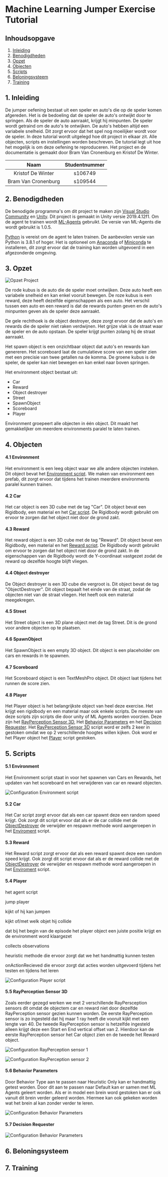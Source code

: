 # Machine Learning Jumper Exercise Tutorial

## Inhoudsopgave

1. [Inleiding](#1-inleiding)
2. [Benodigdheden](#2-benodigdheden)
3. [Opzet](#3-opzet)
4. [Objecten](#4-objecten)
5. [Scripts](#5-scripts)
6. [Beloningsysteem](#6-beloningsysteem)
7. [Training](#7-training)

## 1. Inleiding

De jumper oefening bestaat uit een speler en auto's die op de speler komen afgereden. Het is de bedoeling dat de speler de auto's ontwijkt door te springen. Als de speler de auto aanraakt, krijgt hij minpunten. De speler wordt getraind om de auto's te ontwijken. De auto's hebben altijd een variabele snelheid. Dit zorgt ervoor dat het spel nog moeilijker wordt voor de speler. In deze tutorial wordt uitgelegd hoe dit project in elkaar zit. Alle objecten, scripts en instellingen worden beschreven. De tutorial legt uit hoe het mogelijk is om deze oefening te reproduceren. Het project en de documentatie is gemaakt door Bram Van Cronenburg en Kristof De Winter.

| Naam                | Studentnummer |
|:-------------------:|:-------------:|
| Kristof De Winter   | s106749       |
| Bram Van Cronenburg | s109544       |

## 2. Benodigdheden

De benodigde programma's om dit project te maken zijn [Visual Studio Community](https://visualstudio.microsoft.com/vs/community/) en [Unity](https://store.unity.com/download). Dit project is gemaakt in Unity versie 2019.4.12f1. Om de agent te trainen wordt [ML-Agents](https://github.com/Unity-Technologies/ml-agents/releases) gebruikt. De versie van ML-Agents die wordt gebruikt is 1.0.5.

[Python](https://www.python.org/downloads/) is vereist om de agent te laten trainen. De aanbevolen versie van Python is 3.8.1 of hoger. Het is optioneel om [Anaconda](https://www.anaconda.com/) of [Miniconda](https://docs.conda.io/en/latest/miniconda.html) te installeren, dit zorgt ervoor dat de training kan worden uitgevoerd in een afgezonderde omgeving.

## 3. Opzet

![Opzet Project](Images/OpzetProject.PNG)

De rode kubus is de auto die de speler moet ontwijken. Deze auto heeft een variabele snelheid en kan enkel vooruit bewegen. De roze kubus is een reward, deze heeft dezelfde eigenschappen als een auto. Het verschil tussen een auto en een reward is dat de rewards punten geven en de auto's minpunten geven als de speler deze aanraakt.

De gele rechthoek is de object destroyer, deze zorgt ervoor dat de auto's en rewards die de speler niet raken verdwijnen. Het grijze vlak is de straat waar de speler en de auto opstaan. De speler krijgt punten zolang hij de straat aanraakt.

Het spawn object is een onzichtbaar object dat auto's en rewards kan genereren. Het scoreboard laat de cumulatieve score van een speler zien met een precisie van twee getallen na de komma. De groene kubus is de speler, de speler kan niet bewegen en kan enkel naar boven springen.

Het environment object bestaat uit:
- Car
- Reward
- Object destroyer
- Street
- SpawnObject
- Scoreboard
- Player

Environment groepeert alle objecten in één object. Dit maakt het gemakkelijker om meerdere environments paralel te laten trainen.

## 4. Objecten

#### 4.1 Environment

Het environment is een leeg object waar we alle andere objecten insteken. Dit object bevat het [Environment script](#5.1-Environment). We maken van environment een prefab, dit zorgt ervoor dat tijdens het trainen meerdere environments paralel kunnen trainen.

#### 4.2 Car

Het car object is een 3D cube met de tag "Car". Dit object bevat een Rigidbody, een material en het [Car script](#5.2-Car). De Rigidbody wordt gebruikt om ervoor te zorgen dat het object niet door de grond zakt.

#### 4.3 Reward

Het reward object is een 3D cube met de tag "Reward". Dit object bevat een Rigidbody, een material en het [Reward script](#5.3-Reward). De Rigidbody wordt gebruikt om ervoor te zorgen dat het object niet door de grond zakt. In de eigenschappen van de Rigidbody wordt de Y-coordinaat vastgezet zodat de reward op dezelfde hoogte blijft vliegen.

#### 4.4 Object destroyer

De Object destroyer is een 3D cube die vergroot is. Dit object bevat de tag "ObjectDestroyer". Dit object bepaalt het einde van de straat, zodat de objecten niet van de straat vliegen. Het heeft ook een material meegekregen.

#### 4.5 Street

Het Street object is een 3D plane object met de tag Street. Dit is de grond voor andere objecten op te plaatsen.

#### 4.6 SpawnObject

Het SpawnObject is een empty 3D object. Dit object is een placeholder om cars en rewards in te spawnen.

#### 4.7 Scoreboard

Het Scoreboard object is een TextMeshPro object. Dit object laat tijdens het runnen de score zien.

#### 4.8 Player

Het Player object is het belangrijkste object van heel deze exercise. Het krijgt een rigidbody en een material maar ook enkele scripts. De meeste van deze scripts zijn scripts die door unity of ML Agents worden voorzien. Deze zijn het [RayPerception Sensor 3D](#5.5-RayPerception-Sensor-3D), Het [Behavior Parameters](#5.5-Behavior-Parameters) en het [Decision Requester](). Het [RayPerception Sensor 3D](#5.5-RayPerception-Sensor-3D) script word er zelfs 2 keer in gestoken omdat we op 2 verschillende hoogtes willen kijken. Ook word er het Player object het [Player](#5.4-Player) script gestoken.

## 5. Scripts

#### 5.1 Environment

Het Environment script staat in voor het spawnen van Cars en Rewards, het updaten van het scoreboard en het verwijderen van car en reward objecten.

![Configuration Environment script](Images/configEnvironment.PNG)

#### 5.2 Car

Het Car script zorgt ervoor dat als een car spawnt deze een random speed krijgt. Ook zorgt dit script ervoor dat als er de car collide met de [ObjectDestroyer](#4.4-Object-destroyer) de verwijder en respawn methode word aangeroepen in het [Enviroment](#5.1-Environment) script.

#### 5.3 Reward

Het Reward script zorgt ervoor dat als een reward spawnt deze een random speed krijgt. Ook zorgt dit script ervoor dat als er de reward collide met de [ObjectDestroyer](#4.4-Object-destroyer) de verwijder en respawn methode word aangeroepen in het [Enviroment](#5.1-Environment) script.

#### 5.4 Player

het agent script

jump player

kijkt of hij kan jumpen

kijkt of/met welk objet hij collide

dat bij het begin van de episode het player object een juiste positie krijgt en de environment word klaargezet

collects observations

heuristic methode die ervoor zorgt dat we het handmattig kunnen testen

onActionRecieved die ervoor zorgt dat acties worden uitgevoerd tijdens het testen en tijdens het leren

![Configuration Player script](Images/configPlayer.PNG)

#### 5.5 RayPerception Sensor 3D

Zoals eerder gezegd werken we met 2 verschillende RayPersception sensors dit omdat de objectem car en reward niet door dezelfde RayPerception sensor gezien kunnen worden. De eerste RayPerception sensor is zo ingesteld dat hij maar 1 ray heeft die vooruit kijkt met een lengte van 40. De tweede RayPerception sensor is hetzelfde ingesteld alleen krijgt deze een Start en End vertical offset van 2. Hierdoor kan de eerste RayPerception sensor het Car object zien en de tweede het Reward object.

![Configuration RayPerception sensor 1](Images/configRayPerceptionDown.PNG)

![Configuration RayPerception sensor 2](Images/configRayPerceptionUp.PNG)

#### 5.6 Behavior Parameters

Door Behavior Type aan te passen naar Heuristic Only kan er handmattig getest worden. Door dit aan te passen naar Default kan er samen met ML Agents geleert worden. Als er in model een brein word gestoken kan er ook vanuit dit brein verder geleerd worden. Hiermee kan ook gekeken worden wat het brein al kan zonder verder te leren.

![Configuration Behavior Parameters](Images/configBehaviorParameters.PNG)

#### 5.7 Decision Requester



![Configuration Behavior Parameters](Images/configDecisionRequester.PNG)

## 6. Beloningsysteem

## 7. Training

